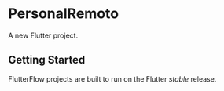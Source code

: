 # PersonalRemoto

A new Flutter project.

## Getting Started

FlutterFlow projects are built to run on the Flutter _stable_ release.
